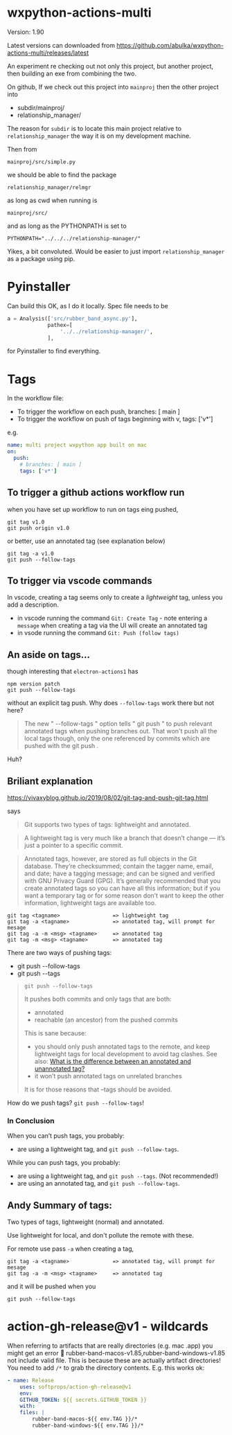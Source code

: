 # wxpython-actions-multi

Version: 1.90

Latest versions can downloaded from https://github.com/abulka/wxpython-actions-multi/releases/latest

An experiment re checking out not only this project, but another project, then building an exe from combining the two.

On github, If we check out this project into `mainproj` then the other project into 

- subdir/mainproj/
- relationship_manager/

The reason for `subdir` is to locate this main project relative to `relationship_manager` the way it is on my development machine.

Then from 

    mainproj/src/simple.py

we should be able to find the package

    relationship_manager/relmgr

as long as cwd when running is 

    mainproj/src/
    
and as long as the PYTHONPATH is set to

    PYTHONPATH="../../../relationship-manager/"


Yikes, a bit convoluted. Would be easier to just import `relationship_manager` as a package using pip.

# Pyinstaller

Can build this OK, as I do it locally.  Spec file needs to be

```python
a = Analysis(['src/rubber_band_async.py'],
             pathex=[
                 '../../relationship-manager/',
             ], 

```

for Pyinstaller to find everything.

# Tags

In the workflow file:

- To trigger the workflow on each push, branches: [ main ]
- To trigger the workflow on push of tags beginning with v, tags: ['v*']

e.g.

```yml
name: multi project wxpython app built on mac
on:
  push:
    # branches: [ main ]
    tags: ['v*']
```

## To trigger a github actions workflow run

when you have set up workflow to run on tags eing pushed,

    git tag v1.0
    git push origin v1.0

or better, use an annotated tag (see explanation below)

    git tag -a v1.0
    git push --follow-tags

## To trigger via vscode commands
In vscode, creating a tag seems only to create a *lightweight* tag, unless you add a description.

- in vscode running the command `Git: Create Tag` - note entering a `message` when creating a tag via the UI will create an annotated tag
- in vsode running the command `Git: Push (follow tags)` 

## An aside on tags...

though interesting that `electron-actions1` has

    npm version patch
    git push --follow-tags

without an explicit tag push.  Why does `--follow-tags` work there but not here?

> The new " --follow-tags " option tells " git push " to push relevant annotated tags when pushing branches out. That won't push all the local tags though, only the one referenced by commits which are pushed with the git push .

Huh?

## Briliant explanation

https://vivaxyblog.github.io/2019/08/02/git-tag-and-push-git-tag.html

says

> Git supports two types of tags: lightweight and annotated.

> A lightweight tag is very much like a branch that doesn’t change — it’s just a pointer to a specific commit.

> Annotated tags, however, are stored as full objects in the Git database. They’re checksummed; contain the tagger name, email, and date; have a tagging message; and can be signed and verified with GNU Privacy Guard (GPG). It’s generally recommended that you create annotated tags so you can have all this information; but if you want a temporary tag or for some reason don’t want to keep the other information, lightweight tags are available too.

    git tag <tagname>                 => lightweight tag
    git tag -a <tagname>              => annotated tag, will prompt for mesage
    git tag -a -m <msg> <tagname>     => annotated tag
    git tag -m <msg> <tagname>        => annotated tag

There are two ways of pushing tags:

- git push --follow-tags
- git push --tags

> `git push --follow-tags`
> 
> It pushes both commits and only tags that are both:
> 
> *   annotated
> *   reachable (an ancestor) from the pushed commits
> 
> This is sane because:
> 
> *   you should only push annotated tags to the remote, and keep lightweight tags for local development to avoid tag clashes. See also: [What is the difference between an annotated and unannotated tag?](https://stackoverflow.com/questions/11514075/what-is-the-difference-between-an-annotated-and-unannotated-tag)
> *   it won’t push annotated tags on unrelated branches
> 
> It is for those reasons that –tags should be avoided.


How do we push tags? `git push --follow-tags`!

### In Conclusion

When you can’t push tags, you probably:

- are using a lightweight tag, and `git push --follow-tags`.

While you can push tags, you probably:

- are using a lightweight tag, and `git push --tags`. (Not recommended!)
- are using an annotated tag, and `git push --follow-tags`.

## Andy Summary of tags:
Two types of tags, lightweight (normal) and annotated. 

Use lightweight for local, and don't pollute the remote with these.

For remote use pass `-a` when creating a tag, 

    git tag -a <tagname>              => annotated tag, will prompt for mesage
    git tag -a -m <msg> <tagname>     => annotated tag

and it will be pushed when you

    git push --follow-tags


# action-gh-release@v1 - wildcards

When referring to artifacts that are really directories (e.g. mac .app) you might get an error
🤔 rubber-band-macos-v1.85,rubber-band-windows-v1.85 not include valid file. 
This is because these are actually artifact directories! 
You need to add `/*` to grab the directory contents. E.g. this works ok:
```yml
- name: Release
    uses: softprops/action-gh-release@v1
    env:
    GITHUB_TOKEN: ${{ secrets.GITHUB_TOKEN }}
    with:
    files: |
        rubber-band-macos-${{ env.TAG }}/*
        rubber-band-windows-${{ env.TAG }}/*
```
